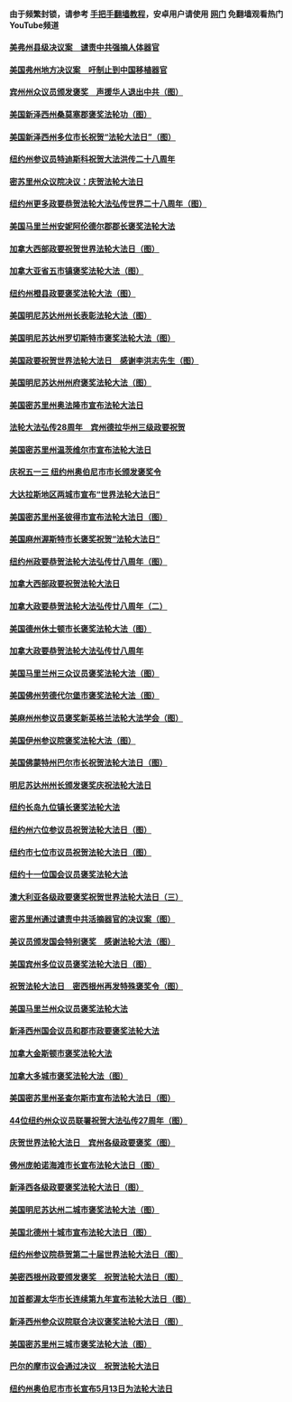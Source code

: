 #### 由于频繁封锁，请参考 [手把手翻墙教程](https://github.com/gfw-breaker/guides/wiki/)，安卓用户请使用 [网门](https://github.com/gfw-breaker/nogfw/blob/master/dl.md?t=02041000) 免翻墙观看热门YouTube频道 

#### [美弗州县级决议案　谴责中共强摘人体器官](../pages/282/419383.md?t=02041000) 

#### [美国弗州地方决议案　吁制止到中国移植器官](../pages/282/418692.md?t=02041000) 

#### [宾州州众议员颁发褒奖　声援华人退出中共（图）](../pages/282/411257.md?t=02041000) 

#### [美国新泽西州桑莫塞郡褒奖法轮功（图）](../pages/282/410690.md?t=02041000) 

#### [美国新泽西州多位市长祝贺“法轮大法日”（图）](../pages/282/407177.md?t=02041000) 

#### [纽约州参议员特迪斯科祝贺大法洪传二十八周年](../pages/282/407145.md?t=02041000) 

#### [密苏里州众议院决议：庆贺法轮大法日](../pages/282/407146.md?t=02041000) 

#### [纽约州更多政要恭贺法轮大法弘传世界二十八周年（图）](../pages/282/406768.md?t=02041000) 

#### [美国马里兰州安妮阿伦德尔郡郡长褒奖法轮大法](../pages/282/406722.md?t=02041000) 

#### [加拿大西部政要祝贺世界法轮大法日（图）](../pages/282/406494.md?t=02041000) 

#### [加拿大亚省五市镇褒奖法轮大法（图）](../pages/282/406493.md?t=02041000) 

#### [纽约州橙县政要褒奖法轮大法（图）](../pages/282/406413.md?t=02041000) 

#### [美国明尼苏达州州长表彰法轮大法（图）](../pages/282/406298.md?t=02041000) 

#### [美国明尼苏达州罗切斯特市褒奖法轮大法（图）](../pages/282/406299.md?t=02041000) 

#### [美国政要祝贺世界法轮大法日　感谢李洪志先生（图）](../pages/282/406137.md?t=02041000) 

#### [美国明尼苏达州州府褒奖法轮大法（图）](../pages/282/406143.md?t=02041000) 

#### [美国密苏里州奥法隆市宣布法轮大法日](../pages/282/405968.md?t=02041000) 

#### [法轮大法弘传28周年　宾州德拉华州三级政要祝贺](../pages/282/405934.md?t=02041000) 

#### [美国密苏里州温茨维尔市宣布法轮大法日](../pages/282/405932.md?t=02041000) 

#### [庆祝五一三 纽约州奥伯尼市市长颁发褒奖令](../pages/282/405969.md?t=02041000) 

#### [大达拉斯地区两城市宣布“世界法轮大法日”](../pages/282/405664.md?t=02041000) 

#### [美国密苏里州圣彼得市宣布法轮大法日（图）](../pages/282/405663.md?t=02041000) 

#### [美国麻州渥斯特市长褒奖祝贺“法轮大法日”](../pages/282/405692.md?t=02041000) 

#### [纽约州政要恭贺法轮大法弘传廿八周年（图）](../pages/282/405601.md?t=02041000) 

#### [加拿大西部政要祝贺法轮大法日](../pages/282/405602.md?t=02041000) 

#### [加拿大政要恭贺法轮大法弘传廿八周年（二）](../pages/282/405072.md?t=02041000) 

#### [美国德州休士顿市长褒奖法轮大法（图）](../pages/282/405014.md?t=02041000) 

#### [加拿大政要恭贺法轮大法弘传廿八周年](../pages/282/404933.md?t=02041000) 

#### [美国马里兰州三众议员褒奖法轮大法（图）](../pages/282/388397.md?t=02041000) 

#### [美国佛州劳德代尔堡市褒奖法轮大法（图）](../pages/282/388352.md?t=02041000) 

#### [美麻州州参议员褒奖新英格兰法轮大法学会（图）](../pages/282/388348.md?t=02041000) 

#### [美国伊州参议院褒奖法轮大法（图）](../pages/282/388314.md?t=02041000) 

#### [美国佛蒙特州巴尔市长祝贺法轮大法日（图）](../pages/282/388315.md?t=02041000) 

#### [明尼苏达州州长颁发褒奖庆祝法轮大法日](../pages/282/388237.md?t=02041000) 

#### [纽约长岛九位镇长褒奖法轮大法](../pages/282/388105.md?t=02041000) 

#### [纽约州六位参议员祝贺法轮大法日（图）](../pages/282/388070.md?t=02041000) 

#### [纽约市七位市议员祝贺法轮大法日（图）](../pages/282/388024.md?t=02041000) 

#### [纽约十一位国会议员褒奖法轮大法](../pages/282/387902.md?t=02041000) 

#### [澳大利亚各级政要褒奖祝贺世界法轮大法日（三）](../pages/282/387882.md?t=02041000) 

#### [密苏里州通过谴责中共活摘器官的决议案（图）](../pages/282/387885.md?t=02041000) 

#### [美议员颁发国会特别褒奖　感谢法轮大法（图）](../pages/282/387731.md?t=02041000) 

#### [美国宾州多位议员褒奖法轮大法日（图）](../pages/282/387733.md?t=02041000) 

#### [祝贺法轮大法日　密西根州再发特殊褒奖令（图）](../pages/282/387742.md?t=02041000) 

#### [美国马里兰州众议员褒奖法轮大法](../pages/282/387564.md?t=02041000) 

#### [新泽西州国会议员和郡市政要褒奖法轮大法](../pages/282/387429.md?t=02041000) 

#### [加拿大金斯顿市褒奖法轮大法](../pages/282/387418.md?t=02041000) 

#### [加拿大多城市褒奖法轮大法（图）](../pages/282/387299.md?t=02041000) 

#### [美国密苏里州圣查尔斯市宣布法轮大法日（图）](../pages/282/387295.md?t=02041000) 

#### [44位纽约州众议员联署祝贺大法弘传27周年（图）](../pages/282/387219.md?t=02041000) 

#### [庆贺世界法轮大法日　宾州各级政要褒奖（图）](../pages/282/387253.md?t=02041000) 

#### [佛州庞帕诺海滩市长宣布法轮大法日（图）](../pages/282/387168.md?t=02041000) 

#### [新泽西各级政要褒奖法轮大法日（图）](../pages/282/387171.md?t=02041000) 

#### [美国明尼苏达州二城市褒奖法轮大法（图）](../pages/282/387177.md?t=02041000) 

#### [美国北德州十城市宣布法轮大法日（图）](../pages/282/386793.md?t=02041000) 

#### [纽约州参议院恭贺第二十届世界法轮大法日（图）](../pages/282/386619.md?t=02041000) 

#### [美密西根州政要颁发褒奖　祝贺法轮大法日（图）](../pages/282/386617.md?t=02041000) 

#### [加首都渥太华市长连续第九年宣布法轮大法日（图）](../pages/282/386409.md?t=02041000) 

#### [新泽西州参众议院联合决议褒奖法轮大法日（图）](../pages/282/386417.md?t=02041000) 

#### [美国密苏里州三城市褒奖法轮大法（图）](../pages/282/386410.md?t=02041000) 

#### [巴尔的摩市议会通过决议　祝贺法轮大法日](../pages/282/386371.md?t=02041000) 

#### [纽约州奥伯尼市市长宣布5月13日为法轮大法日](../pages/282/386096.md?t=02041000) 


